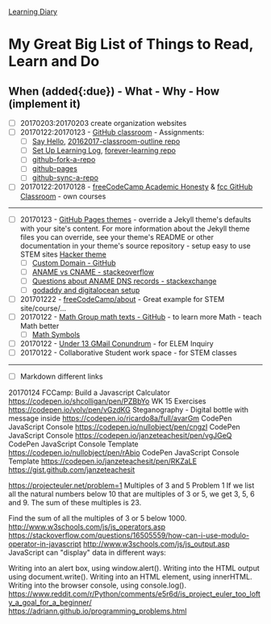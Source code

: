 [Learning Diary](./readme.md)

# My Great Big List of Things to Read, Learn and Do

## When (added{:due}) - What - Why - How (implement it)

- [ ] 20170203:20170203 create organization websites
- [ ] 20170122:20170123 - [GitHub classroom](https://classroom.github.com/classrooms/17445834-2016-2017-ap-csp-i2cs) -  Assignments: 
    - [ ] [Say Hello](https://classroom.github.com/assignment-invitations/1530a34b6103959d1b448bea84c51d73), [20162017-classroom-outline repo](https://github.com/templetontitan/20162017-classroom-outline)
    - [ ] [Set Up Learning Log](https://classroom.github.com/assignment-invitations/036035f4d79c5ffac8af470966f0b948),  [forever-learning repo](https://github.com/templetontitan/forever-learning)
    - [ ] [github-fork-a-repo](https://github.com/templetontitan/20162017-classroom-outline/blob/master/knowledge/github-fork-a-repo.md)
    - [ ] [github-pages](https://github.com/templetontitan/20162017-classroom-outline/blob/master/knowledge/github-pages.md)
    - [ ] [github-sync-a-repo](https://github.com/templetontitan/20162017-classroom-outline/blob/master/knowledge/github-sync-a-repo.md)
- [ ] 20170122:20170128 - [freeCodeCamp Academic Honesty](https://www.freecodecamp.com/academic-honesty) & [fcc GitHub Classroom](https://github.com/templetontitan/20162017-classroom-outline/blob/master/practice/freecodecamp.md) - own courses

---

- [ ] 20170123 - [GitHub Pages themes](https://github.com/pages-themes) - override a Jekyll theme's defaults with your site's content. For more information about the Jekyll theme files you can override, see your theme's README or other documentation in your theme's source repository - setup easy to use STEM sites [Hacker theme](https://github.com/pages-themes/hacker)
    - [ ] [Custom Domain - GitHub](https://help.github.com/articles/using-a-custom-domain-with-github-pages/)
    - [ ] [ANAME vs CNAME - stackeoverflow](https://stackoverflow.com/questions/37362002/a-record-vs-cname-record-for-custom-domain)
    - [ ] [Questions about ANAME DNS records - stackexchange](https://webmasters.stackexchange.com/questions/89756/questions-about-aname-dns-records)
    - [ ] [godaddy and digitalocean setup](https://www.digitalocean.com/community/questions/i-have-a-godaddy-domain-but-my-site-is-hosted-on-digitalocean-how-do-i-forward-emails-using-godaddys-free-email-forwarding)
- [ ] 201701222 - [freeCodeCamp/about](https://www.freecodecamp.com/about/) - Great example for STEM site/course/... 
- [ ] 20170122 - [Math Group math texts - GitHub](https://github.com/B3nszy/The-Math-Group) - to learn more Math - teach Math better
  - [ ] [Math Symbols](http://www.rapidtables.com/math/symbols/Basic_Math_Symbols.htm)
- [ ] 20170122 - [Under 13 GMail Conundrum](https://blog.skilstak.io/under-13-gmail-conundrum-743fabe77549#.71usmpksy) - for ELEM Inquiry
- [ ] 20170122 - Collaborative Student work space - for STEM classes

---

- [ ] Markdown different links


20170124
FCCamp: Build a Javascript Calculator https://codepen.io/shcolligan/pen/PZBbYo
WK 15 Exercises https://codepen.io/volv/pen/vGzdKG
Steganography - Digital bottle with message inside https://codepen.io/ricardo8a/full/avarGm
CodePen JavaScript Console https://codepen.io/nullobject/pen/cngzI
CodePen JavaScript Console https://codepen.io/janzeteachesit/pen/vgJGeQ
CodePen JavaScript Console Template https://codepen.io/nullobject/pen/rAbio
CodePen JavaScript Console Template https://codepen.io/janzeteachesit/pen/RKZaLE
https://gist.github.com/janzeteachesit

https://projecteuler.net/problem=1
Multiples of 3 and 5
Problem 1
If we list all the natural numbers below 10 that are multiples of 3 or 5, we get 3, 5, 6 and 9. The sum of these multiples is 23.

Find the sum of all the multiples of 3 or 5 below 1000.
http://www.w3schools.com/js/js_operators.asp
https://stackoverflow.com/questions/16505559/how-can-i-use-modulo-operator-in-javascript
http://www.w3schools.com/js/js_output.asp
JavaScript can "display" data in different ways:

Writing into an alert box, using window.alert().
Writing into the HTML output using document.write().
Writing into an HTML element, using innerHTML.
Writing into the browser console, using console.log().
https://www.reddit.com/r/Python/comments/e5r6d/is_project_euler_too_lofty_a_goal_for_a_beginner/
https://adriann.github.io/programming_problems.html









